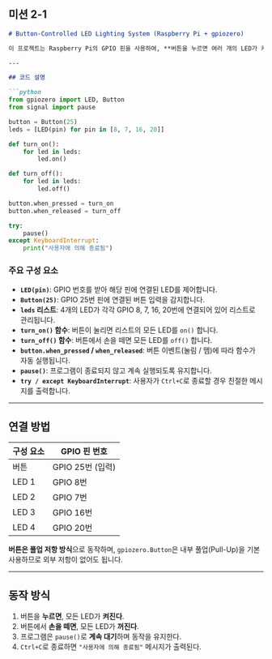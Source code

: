 
## 미션 2-1

```markdown
# Button-Controlled LED Lighting System (Raspberry Pi + gpiozero)

이 프로젝트는 Raspberry Pi의 GPIO 핀을 사용하여, **버튼을 누르면 여러 개의 LED가 켜지고**, 버튼에서 손을 떼면 **LED가 꺼지도록** 제어하는 간단한 회로 제어 프로그램입니다. `gpiozero` 라이브러리를 사용하여 작성되었습니다.

---

## 코드 설명

```python
from gpiozero import LED, Button
from signal import pause

button = Button(25)
leds = [LED(pin) for pin in [8, 7, 16, 20]]

def turn_on():
    for led in leds:
        led.on()

def turn_off():
    for led in leds:
        led.off()

button.when_pressed = turn_on
button.when_released = turn_off

try:
    pause()
except KeyboardInterrupt:
    print("사용자에 의해 종료됨")
```

### 주요 구성 요소

- **`LED(pin)`**: GPIO 번호를 받아 해당 핀에 연결된 LED를 제어합니다.
- **`Button(25)`**: GPIO 25번 핀에 연결된 버튼 입력을 감지합니다.
- **`leds` 리스트**: 4개의 LED가 각각 GPIO 8, 7, 16, 20번에 연결되어 있어 리스트로 관리됩니다.
- **`turn_on()` 함수**: 버튼이 눌리면 리스트의 모든 LED를 `on()` 합니다.
- **`turn_off()` 함수**: 버튼에서 손을 떼면 모든 LED를 `off()` 합니다.
- **`button.when_pressed` / `when_released`**: 버튼 이벤트(눌림 / 뗌)에 따라 함수가 자동 실행됩니다.
- **`pause()`**: 프로그램이 종료되지 않고 계속 실행되도록 유지합니다.
- **`try / except KeyboardInterrupt`**: 사용자가 `Ctrl+C`로 종료할 경우 친절한 메시지를 출력합니다.


---

## 연결 방법

| 구성 요소 | GPIO 핀 번호 |
|------------|--------------|
| 버튼       | GPIO 25번 (입력) |
| LED 1      | GPIO 8번 |
| LED 2      | GPIO 7번 |
| LED 3      | GPIO 16번 |
| LED 4      | GPIO 20번 |

**버튼은 풀업 저항 방식**으로 동작하며, `gpiozero.Button`은 내부 풀업(Pull-Up)을 기본 사용하므로 외부 저항이 없어도 됩니다.

---

## 동작 방식

1. 버튼을 **누르면**, 모든 LED가 **켜진다**.
2. 버튼에서 **손을 떼면**, 모든 LED가 **꺼진다**.
3. 프로그램은 `pause()`로 **계속 대기**하며 동작을 유지한다.
4. `Ctrl+C`로 종료하면 `"사용자에 의해 종료됨"` 메시지가 출력된다.
